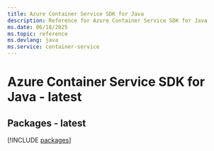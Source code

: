 ```yaml
---
title: Azure Container Service SDK for Java
description: Reference for Azure Container Service SDK for Java
ms.date: 06/18/2025
ms.topic: reference
ms.devlang: java
ms.service: container-service
---
```

# Azure Container Service SDK for Java - latest
## Packages - latest
[!INCLUDE [packages](container-service-index.md)]